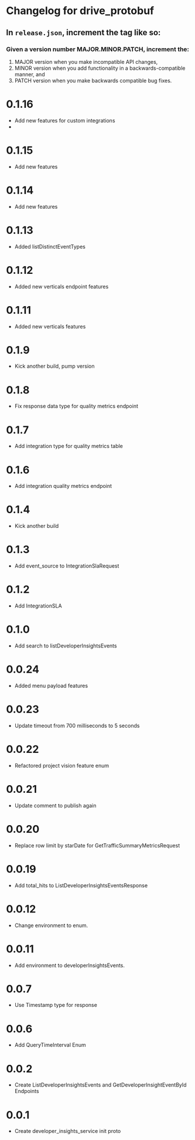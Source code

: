 # Changelog for drive_protobuf

## In `release.json`, increment the tag like so:

### Given a version number MAJOR.MINOR.PATCH, increment the:

1. MAJOR version when you make incompatible API changes,
2. MINOR version when you add functionality in a backwards-compatible manner, and
3. PATCH version when you make backwards compatible bug fixes.

# 0.1.16
- Add new features for custom integrations
- 
# 0.1.15
- Add new features

# 0.1.14
- Add new features 

# 0.1.13
- Added listDistinctEventTypes

# 0.1.12
- Added new verticals endpoint features

# 0.1.11
- Added new verticals features

# 0.1.9
- Kick another build, pump version

# 0.1.8
- Fix response data type for quality metrics endpoint

# 0.1.7
- Add integration type for quality metrics table

# 0.1.6
- Add integration quality metrics endpoint

# 0.1.4
- Kick another build
# 0.1.3
- Add event_source to IntegrationSlaRequest
# 0.1.2
- Add IntegrationSLA
# 0.1.0
- Add search to listDeveloperInsightsEvents
# 0.0.24
- Added menu payload features
# 0.0.23
- Update timeout from 700 milliseconds to 5 seconds
# 0.0.22
- Refactored project vision feature enum
# 0.0.21
- Update comment to publish again
# 0.0.20
- Replace row limit by starDate for GetTrafficSummaryMetricsRequest
# 0.0.19
- Add total_hits to ListDeveloperInsightsEventsResponse
# 0.0.12
- Change environment to enum.
# 0.0.11
- Add environment to developerInsightsEvents.
# 0.0.7
- Use Timestamp type for response
# 0.0.6
- Add QueryTimeInterval Enum
# 0.0.2
- Create ListDeveloperInsightsEvents and GetDeveloperInsightEventById Endpoints
# 0.0.1
- Create developer_insights_service init proto
